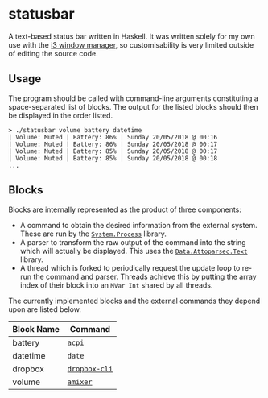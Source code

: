 # statusbar

A text-based status bar written in Haskell. It was written solely for my own use with the [i3 window manager](https://i3wm.org/), so customisability is very limited outside of editing the source code.

## Usage

The program should be called with command-line arguments constituting a space-separated list of blocks. The output for the listed blocks should then be displayed in the order listed.

```
> ./statusbar volume battery datetime
| Volume: Muted | Battery: 86% | Sunday 20/05/2018 @ 00:16
| Volume: Muted | Battery: 86% | Sunday 20/05/2018 @ 00:17
| Volume: Muted | Battery: 85% | Sunday 20/05/2018 @ 00:17
| Volume: Muted | Battery: 85% | Sunday 20/05/2018 @ 00:18
...
```

## Blocks

Blocks are internally represented as the product of three components:

* A command to obtain the desired information from the external system. These are run by the [`System.Process`](https://hackage.haskell.org/package/process) library.
* A parser to transform the raw output of the command into the string which will actually be displayed. This uses the [`Data.Attoparsec.Text`](https://hackage.haskell.org/package/attoparsec) library.
* A thread which is forked to periodically request the update loop to re-run the command and parser. Threads achieve this by putting the array index of their block into an `MVar Int` shared by all threads.

The currently implemented blocks and the external commands they depend upon are listed below.

| Block Name | Command                                                                 |
|------------|-------------------------------------------------------------------------|
| battery    | [`acpi`](https://www.archlinux.org/packages/community/x86_64/acpi/)     |
| datetime   | `date`                                                                  |
| dropbox    | [`dropbox-cli`](https://aur.archlinux.org/packages/dropbox-cli/)        |
| volume     | [`amixer`](https://www.archlinux.org/packages/extra/x86_64/alsa-utils/) |
